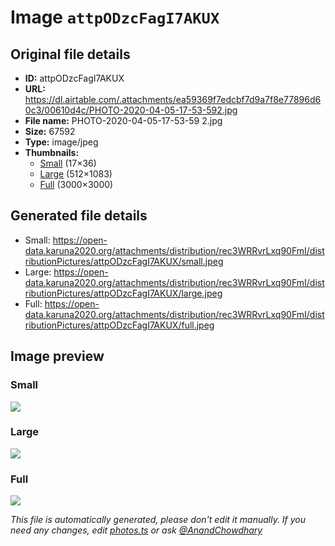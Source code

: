 # Image `attpODzcFagI7AKUX`

## Original file details

- **ID:** attpODzcFagI7AKUX
- **URL:** https://dl.airtable.com/.attachments/ea59369f7edcbf7d9a7f8e77896d60c3/00610d4c/PHOTO-2020-04-05-17-53-592.jpg
- **File name:** PHOTO-2020-04-05-17-53-59 2.jpg
- **Size:** 67592
- **Type:** image/jpeg
- **Thumbnails:**
  - [Small](https://dl.airtable.com/.attachmentThumbnails/f367c3d65b7e749eb9ea56098768a5be/60cdea05) (17×36)
  - [Large](https://dl.airtable.com/.attachmentThumbnails/26821df3aa88a2075b0462fc1d60ae43/a06f3232) (512×1083)
  - [Full](https://dl.airtable.com/.attachmentThumbnails/671aa49aeb6bceb0df0d6487a12cadba/c176d1fb) (3000×3000)

## Generated file details

- Small: https://open-data.karuna2020.org/attachments/distribution/rec3WRRvrLxq90FmI/distributionPictures/attpODzcFagI7AKUX/small.jpeg
- Large: https://open-data.karuna2020.org/attachments/distribution/rec3WRRvrLxq90FmI/distributionPictures/attpODzcFagI7AKUX/large.jpeg
- Full: https://open-data.karuna2020.org/attachments/distribution/rec3WRRvrLxq90FmI/distributionPictures/attpODzcFagI7AKUX/full.jpeg

## Image preview

### Small

![](https://open-data.karuna2020.org/attachments/distribution/rec3WRRvrLxq90FmI/distributionPictures/attpODzcFagI7AKUX/small.jpeg)

### Large

![](https://open-data.karuna2020.org/attachments/distribution/rec3WRRvrLxq90FmI/distributionPictures/attpODzcFagI7AKUX/large.jpeg)

### Full

![](https://open-data.karuna2020.org/attachments/distribution/rec3WRRvrLxq90FmI/distributionPictures/attpODzcFagI7AKUX/full.jpeg)

_This file is automatically generated, please don't edit it manually. If you need any changes, edit [photos.ts](/photos.ts) or ask [@AnandChowdhary](https://github.com/AnandChowdhary)_
